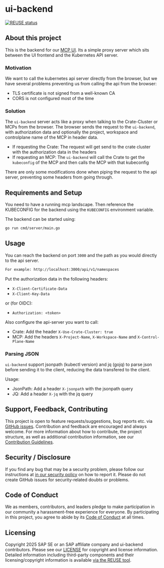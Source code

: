 # ui-backend

[![REUSE status](https://api.reuse.software/badge/github.com/openmcp-project/ui-backend)](https://api.reuse.software/info/github.com/openmcp-project/ui-backend)

## About this project

This is the backend for our [MCP UI](https://github.com/openmcp-project/ui-frontend).
Its a simple proxy server which sits between the UI frontend and the Kubernetes API server.

### Motivation

We want to call the kubernetes api server directly from the browser, but we have several problems preventing us from calling the api from the browser:

- TLS certificate is not signed from a well-known CA
- CORS is not configured most of the time

### Solution

The `ui-backend` server acts like a proxy when talking to the Crate-Cluster or MCPs from the browser.
The browser sends the request to the `ui-backend`, with authorization data and optionally the project, workspace and controlplane name of the MCP in header data.

- If requesting the Crate: The request will get send to the crate cluster with the authorization data in the headers
- If requesting an MCP: The `ui-backend` will call the Crate to get the `kubeconfig` of the MCP and then calls the MCP with that kubeconfig

There are only some modifications done when piping the request to the api server, preventing some headers from going through.

## Requirements and Setup

You need to have a running mcp landscape. Then reference the KUBECONFIG for the backend using the `KUBECONFIG` environment variable.

The backend can be started using:

```bash
go run cmd/server/main.go
```

## Usage

You can reach the backend on port `3000` and the path as you would directly to the api server.

```txt
For example: http://localhost:3000/api/v1/namespaces
```

Put the authorization data in the following headers:

- `X-Client-Certificate-Data`
- `X-Client-Key-Data`

or (for OIDC):

- `Authorization: <token>`

Also configure the api-server you want to call:

- Crate: Add the header `X-Use-Crate-Cluster: true`
- MCP: Add the headers `X-Project-Name`, `X-Workspace-Name` and `X-Control-Plane-Name`

### Parsing JSON

`ui-backend` support jsonpath (kubectl version) and jq (gojq) to parse json before sending it to the client, reducing the data transfered to the client.

Usage:

- JsonPath: Add a header `X-jsonpath` with the jsonpath query
- JQ: Add a header `X-jq` with the jq query

## Support, Feedback, Contributing

This project is open to feature requests/suggestions, bug reports etc. via [GitHub issues](https://github.com/openmcp-project/ui-backend/issues). Contribution and feedback are encouraged and always welcome. For more information about how to contribute, the project structure, as well as additional contribution information, see our [Contribution Guidelines](CONTRIBUTING.md).

## Security / Disclosure

If you find any bug that may be a security problem, please follow our instructions at [in our security policy](https://github.com/openmcp-project/ui-backend/security/policy) on how to report it. Please do not create GitHub issues for security-related doubts or problems.

## Code of Conduct

We as members, contributors, and leaders pledge to make participation in our community a harassment-free experience for everyone. By participating in this project, you agree to abide by its [Code of Conduct](https://github.com/SAP/.github/blob/main/CODE_OF_CONDUCT.md) at all times.

## Licensing

Copyright 2025 SAP SE or an SAP affiliate company and ui-backend contributors. Please see our [LICENSE](LICENSE) for copyright and license information. Detailed information including third-party components and their licensing/copyright information is available [via the REUSE tool](https://api.reuse.software/info/github.com/openmcp-project/ui-backend).
